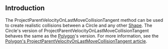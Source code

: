 ## Introduction

The ProjectParentVelocityOnLastMoveCollisionTangent method can be used to create realistic collisions between a Circle and any other [Shape](/frb/docs/index.php?title=Shape "Shape"). The Circle's version of ProjectParentVelocityOnLastMoveCollisionTangent behaves the same as the [Polygon](/frb/docs/index.php?title=Polygon "Polygon")'s version. For more information, see the [Polygon's ProjectParentVelocityOnLastMoveCollisionTangent article](/frb/docs/index.php?title=FlatRedBall.Math.Geometry.Polygon.ProjectParentVelocityOnLastMoveCollisionTangent "FlatRedBall.Math.Geometry.Polygon.ProjectParentVelocityOnLastMoveCollisionTangent").
